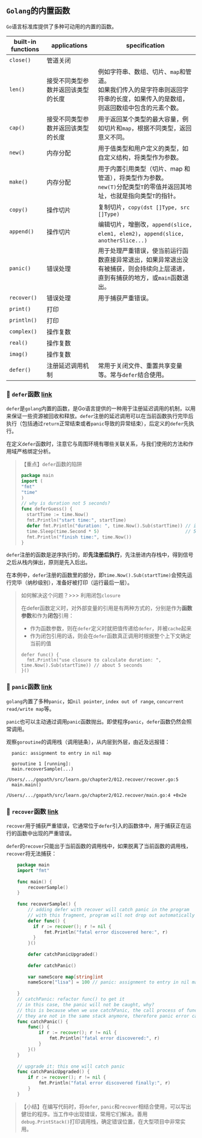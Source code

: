 ## `Golang`的内置函数

`Go`语言标准库提供了多种可动用的内置的函数。

| built-in functions | applications      | specification                                                             |
|--------------------|-------------------|---------------------------------------------------------------------------|
| `close()`          | 管道关闭              |                                                                           |
| `len()`            | 接受不同类型参数并返回该类型的长度 | 例如字符串、数组、切片、`map`和管道。<br/>如果我们传入的是字符串则返回字符串的长度，如果传入的是数组，则返回数组中包含的元素个数。    |
| `cap()`            | 接受不同类型参数并返回该类型的长度 | 用于返回某个类型的最大容量，例如切片和`map`，根据不同类型，返回意义不同。                                   |
| `new()`            | 内存分配              | 用于值类型和用户定义的类型，如自定义结构，将类型作为参数。                                             |
| `make()`           | 内存分配              | 用于内置引用类型（切片、map 和管道），将类型作为参数。<br/>`new(T)`分配类型`T`的零值并返回其地址，也就是指向类型`T`的指针。 |
| `copy()`           | 操作切片              | 复制切片，`copy(dst []Type, src []Type)`                                       |
| `append()`         | 操作切片              | 编辑切片，增删改，`append(slice, elem1, elem2)`，`append(slice, anotherSlice...)`   |
| `panic()`          | 错误处理              | 用于处理严重错误，使当前运行函数直接异常退出，如果异常退出没有被捕获，则会持续向上层递进，直到有捕获的地方，或`main`函数退出。        |
| `recover()`        | 错误处理              | 用于捕获严重错误。                                                                 |
| `print()`          | 打印                |                                                                           |
| `println()`        | 打印                |                                                                           |
| `complex()`        | 操作复数              |                                                                           |
| `real()`           | 操作复数              |                                                                           |
| `imag()`           | 操作复数              |                                                                           |
| `defer()`          | 注册延迟调用机制          | 常用于关闭文件、重置共享变量等。常与`defer`结合使用。                                            |

### 🔸 `defer`函数 [link](https://github.com/AdaSheng07/ready.to.go/blob/f03ac8deb4c07d421624d5c91d1efccbbf8b95b6/chapter2/012.defer/main.go)

`defer`是`golang`内置的函数，是Go语言提供的一种用于注册延迟调用的机制，以用来保证一些资源被回收和释放。`defer`注册的延迟调用可以在当前函数执行完毕后执行（包括通过`return`正常结束或者`panic`导致的异常结束），后定义的`defer`先执行。

在定义`defer`函数时，注意它与周围环境有哪些关联关系，与我们使用的方法和作用域严格绑定分析。

> 【重点】`defer`函数的陷阱
>
> ```go
> package main
> import ( 
> "fmt"
> "time"
> )
> // why is duration not 5 seconds?
> func deferGuess() {
> 	startTime := time.Now()
> 	fmt.Println("start time:", startTime)
> 	defer fmt.Println("duration: ", time.Now().Sub(startTime)) // in nanosecond level
> 	time.Sleep(time.Second * 5)                                // 5 seconds
> 	fmt.Println("finish time:", time.Now())
> }
> ```
`defer`注册的函数是逆序执行的，即**先注册后执行**，先注册进内存栈中，得到信号之后从栈内弹出，原则是先入后出。

在本例中，`defer`注册的函数里的部分，即`time.Now().Sub(startTime)`会预先运行完毕（纳秒级别），准备好被打印（运行最后一层）。

> 如何解决这个问题？>>> 利用闭包`closure`
>
> 在defer函数定义时，对外部变量的引用是有两种方式的，分别是作为**函数参数**和作为**闭包**引用：
> - 作为函数参数，则在`defer`定义时就把值传递给`defer`，并被`cache`起来
> - 作为闭包引用的话，则会在`defer`函数真正调用时根据整个上下文确定当前的值
>
> ```
> defer func() {
>   fmt.Println("use closure to calculate duration: ", time.Now().Sub(startTime)) // about 5 seconds
> }()
> ```
>

### 🔸 `panic`函数 [link](https://github.com/AdaSheng07/ready.to.go/blob/f03ac8deb4c07d421624d5c91d1efccbbf8b95b6/chapter2/012.panic/main.go)

`golang`内置了多种`panic`，如`nil pointer`, `index out of range`, `concurrent read/write map`等。

`panic`也可以主动通过调用`panic`函数抛出。即使程序`panic`，`defer`函数仍然会照常调用。

观察`goroutine`的调用栈（调用链条），从内层到外层，由近及远报错：
```
  panic: assignment to entry in nil map
  
  goroutine 1 [running]:
  main.recoverSample(...)
          /Users/.../gopath/src/learn.go/chapter2/012.recover/recover.go:5
  main.main()
          /Users/.../gopath/src/learn.go/chapter2/012.recover/main.go:4 +0x2e

```

### 🔸 `recover`函数 [link](https://github.com/AdaSheng07/ready.to.go/blob/f03ac8deb4c07d421624d5c91d1efccbbf8b95b6/chapter2/012.recover)

`recover`用于捕获严重错误，它通常位于`defer`引入的函数体中，用于捕获正在运行的函数中出现的严重错误。

`defer`的`recover`只能出于当前函数的调用栈中，如果脱离了当前函数的调用栈，`recover`将无法捕获：
```go
    package main
    import "fmt"
    
    func main() {
        recoverSample()
    }
    
    func recoverSample() { 
        // adding defer with recover will catch panic in the program
        // with this fragment, program will not drop out automatically
        defer func() {
          if r := recover(); r != nil {
              fmt.Println("fatal error discovered here:", r)
          }
        }()
    
        defer catchPanicUpgraded()
    
        defer catchPanic()
    
        var nameScore map[string]int
        nameScore["lisa"] = 100 // panic: assignment to entry in nil map
    
    }
    // catchPanic: refactor func() to get it
    // in this case, the panic will not be caught, why?
    // this is because when we use catchPanic, the call process of func() has escaped the running of recoverSample
    // they are not in the same stack anymore, therefore panic error cannot be caught
    func catchPanic() {
        func() {
            if r := recover(); r != nil {
                fmt.Println("fatal error discovered:", r)
            }
        }()
    }
    
    // upgrade it: this one will catch panic
    func catchPanicUpgraded() {
        if r := recover(); r != nil {
            fmt.Println("fatal error discovered finally:", r)
        }
    }

```

> 【小结】在编写代码时，将`defer`, `panic`和`recover`相结合使用，可以写出健壮的程序。当工作中出现错误，常用它们解决。善用`debug.PrintStack()`打印调用栈，确定错误位置，在大型项目中非常实用。
